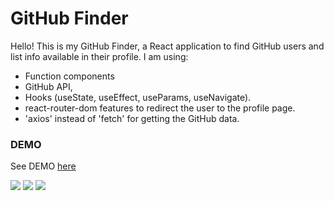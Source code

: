 # GitHub Finder

Hello! This is my GitHub Finder, a React application to find GitHub users and 
list info available in their profile. I am using:
- Function components
- GitHub API,
- Hooks (useState, useEffect, useParams, useNavigate).
- react-router-dom features to redirect the user to the profile page.
- 'axios' instead of 'fetch' for getting the GitHub data.


### DEMO

See DEMO [here](https://deynnialmazan.github.io/github-finder)

![](https://img.shields.io/badge/HTML5-E34F26?style=for-the-badge&logo=html5&logoColor=white) ![](https://img.shields.io/badge/CSS3-1572B6?style=for-the-badge&logo=css3&logoColor=white) ![](https://img.shields.io/badge/JavaScript-F7DF1E?style=for-the-badge&logo=javascript&logoColor=black)

